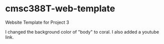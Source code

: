# cmsc388T-web-template

Website Template for Project 3

I changed the background color of "body" to coral. I also added a youtube link.